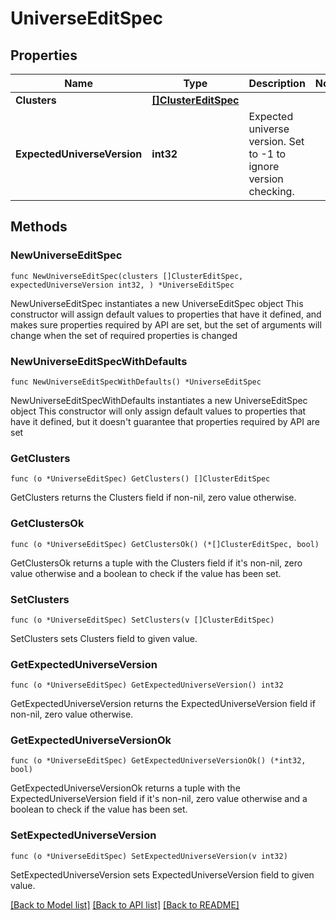 # UniverseEditSpec

## Properties

Name | Type | Description | Notes
------------ | ------------- | ------------- | -------------
**Clusters** | [**[]ClusterEditSpec**](ClusterEditSpec.md) |  | 
**ExpectedUniverseVersion** | **int32** | Expected universe version. Set to -1 to ignore version checking. | 

## Methods

### NewUniverseEditSpec

`func NewUniverseEditSpec(clusters []ClusterEditSpec, expectedUniverseVersion int32, ) *UniverseEditSpec`

NewUniverseEditSpec instantiates a new UniverseEditSpec object
This constructor will assign default values to properties that have it defined,
and makes sure properties required by API are set, but the set of arguments
will change when the set of required properties is changed

### NewUniverseEditSpecWithDefaults

`func NewUniverseEditSpecWithDefaults() *UniverseEditSpec`

NewUniverseEditSpecWithDefaults instantiates a new UniverseEditSpec object
This constructor will only assign default values to properties that have it defined,
but it doesn't guarantee that properties required by API are set

### GetClusters

`func (o *UniverseEditSpec) GetClusters() []ClusterEditSpec`

GetClusters returns the Clusters field if non-nil, zero value otherwise.

### GetClustersOk

`func (o *UniverseEditSpec) GetClustersOk() (*[]ClusterEditSpec, bool)`

GetClustersOk returns a tuple with the Clusters field if it's non-nil, zero value otherwise
and a boolean to check if the value has been set.

### SetClusters

`func (o *UniverseEditSpec) SetClusters(v []ClusterEditSpec)`

SetClusters sets Clusters field to given value.


### GetExpectedUniverseVersion

`func (o *UniverseEditSpec) GetExpectedUniverseVersion() int32`

GetExpectedUniverseVersion returns the ExpectedUniverseVersion field if non-nil, zero value otherwise.

### GetExpectedUniverseVersionOk

`func (o *UniverseEditSpec) GetExpectedUniverseVersionOk() (*int32, bool)`

GetExpectedUniverseVersionOk returns a tuple with the ExpectedUniverseVersion field if it's non-nil, zero value otherwise
and a boolean to check if the value has been set.

### SetExpectedUniverseVersion

`func (o *UniverseEditSpec) SetExpectedUniverseVersion(v int32)`

SetExpectedUniverseVersion sets ExpectedUniverseVersion field to given value.



[[Back to Model list]](../README.md#documentation-for-models) [[Back to API list]](../README.md#documentation-for-api-endpoints) [[Back to README]](../README.md)



